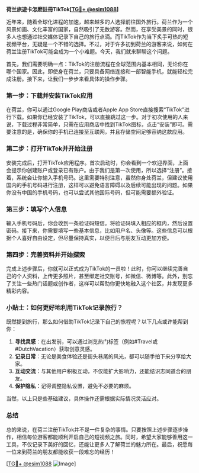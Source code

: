 **荷兰旅遊卡怎麽註冊TikTok[[TG💪+ @esim1088](https://t.me/s/esim1088)]**

近年来，随着全球化进程的加速，越来越多的人选择前往国外旅行。荷兰作为一个风景如画、文化丰富的国家，自然吸引了无数游客。然而，在享受美景的同时，很多人也想通过社交媒体记录下自己的旅行点滴。而TikTok作为当下炙手可热的短视频平台，无疑是一个不错的选择。不过，对于许多初到荷兰的游客来说，如何在荷兰注册TikTok可能会成为一个小难题。今天，我们就来聊聊这个问题。

首先，我们需要明确一点：TikTok的注册流程在全球范围内基本相同，无论你在哪个国家。因此，即使身在荷兰，只要具备网络连接和一部智能手机，就能轻松完成注册。接下来，让我们一步步来看具体的操作步骤。

### 第一步：下载并安装TikTok应用

在荷兰，你可以通过Google Play商店或者Apple App Store直接搜索“TikTok”进行下载。如果你已经安装了TikTok，可以直接跳过这一步。对于初次使用的人来说，下载过程非常简单，只需在应用商店中找到TikTok图标，点击“安装”即可。需要注意的是，确保你的手机已连接至互联网，并且存储空间足够容纳这款应用。

### 第二步：打开TikTok并开始注册

安装完成后，打开TikTok应用程序。首次启动时，你会看到一个欢迎界面，上面会提示你创建账户或登录已有账户。由于我们是第一次使用，所以选择“注册”。接着，系统会让你输入手机号码。这里需要特别注意，虽然你身处荷兰，但建议使用国内的手机号码进行注册，这样可以避免语言障碍以及后续可能出现的问题。如果你没有中国的手机号码，也可以尝试其他国际号码，但可能需要额外验证。

### 第三步：填写个人信息

输入手机号码后，你会收到一条验证码短信。将验证码填入相应的框内，然后设置密码。接下来，你需要填写一些基本信息，比如用户名、头像等。这些信息可以根据个人喜好自由设定，但尽量保持真实，以便日后与朋友互动更加方便。

### 第四步：完善资料并开始探索

完成上述步骤后，你就可以正式成为TikTok的一员啦！此时，你可以继续完善自己的个人资料，上传更多照片，甚至绑定社交账号，如微信、微博等。此外，别忘了关注一些热门话题或创作者，这样可以帮助你更快地融入这个社区，并发现更多精彩内容。

### 小贴士：如何更好地利用TikTok记录旅行？

既然提到旅行，那么如何借助TikTok记录下自己的旅程呢？以下几点或许能帮到你：

1. **寻找灵感**：在出发前，可以通过浏览热门标签（例如#Travel或#DutchVacation）获取创意灵感。
2. **记录日常**：无论是美食体验还是街头巷尾的风光，都可以随手拍下来分享给大家。
3. **互动交流**：与其他用户积极互动，不仅能扩大影响力，还能结识志同道合的朋友。
4. **保护隐私**：记得调整隐私设置，避免不必要的麻烦。

当然，以上只是些基础建议，具体操作还需根据实际情况灵活应对。

### 总结

总的来说，在荷兰注册TikTok并不是一件复杂的事情。只要按照上述步骤逐步操作，相信每位游客都能顺利开启自己的短视频之旅。同时，希望大家能够善用这一工具，不仅记录下美好的回忆，还能让更多人了解荷兰的魅力所在。最后，祝愿每一位来到荷兰的朋友都能收获一段难忘的经历！

[[TG💪+ @esim1088](https://t.me/s/esim1088) ![Image](https://i.postimg.cc/4NQfJmqS/Snipaste-2025-05-13-00-14-12.png)]